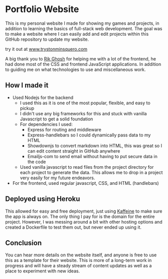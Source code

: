 # Portfolio Website

This is my personal website I made for showing my games and projects, in addition to learning the basics of full-stack web development. The goal was to make a website where I can easily add and edit projects within this GitHub repository to update my website.

try it out at www.trystonminsquero.com

A big thank you to [Rik Ghosh](https://github.com/RikGhosh487) for helping me with a lot of the frontend, he had done most of the CSS and frontend JavaScript applications. In addition to guiding me on what technologies to use and miscellaneous work.

## How I made it

* Used Nodejs for the backend
  * I used this as it is one of the most popular, flexible, and easy to pickup
  * I didn't use any big frameworks for this and stuck with vanilla Javascript to get a solid foundation
  * For dependencies I used:
    * Express for routing and middleware
    * Express-handlebars so I could dynamically pass data to my HTML
    * Showdownjs to convert markdown into HTML, this was great so I can edit content straight in GitHub anywhere
    * Emailjs-com to send email without having to put secure data in the code
  * Used vanilla javascript to read files from the project directory for each project to generate the data. This allows me to drop in a project very easily for my future endeavors.
* For the frontend, used regular javascript, CSS, and HTML (handlebars) 

## Deployed using Heroku

This allowed for easy and free deployment, just using [Kaffeine](https://kaffeine.herokuapp.com/) to make sure the app is always on. The only thing I pay for is the domain for the entire project. However, I was messing around a bit with other hosting options and created a Dockerfile to test them out, but never ended up using it.

## Conclusion

You can hear more details on the website itself, and anyone is free to use this as a template for their website. This is more of a long-term work in progress and will have a steady stream of content updates as well as a place to experiment with new ideas.
